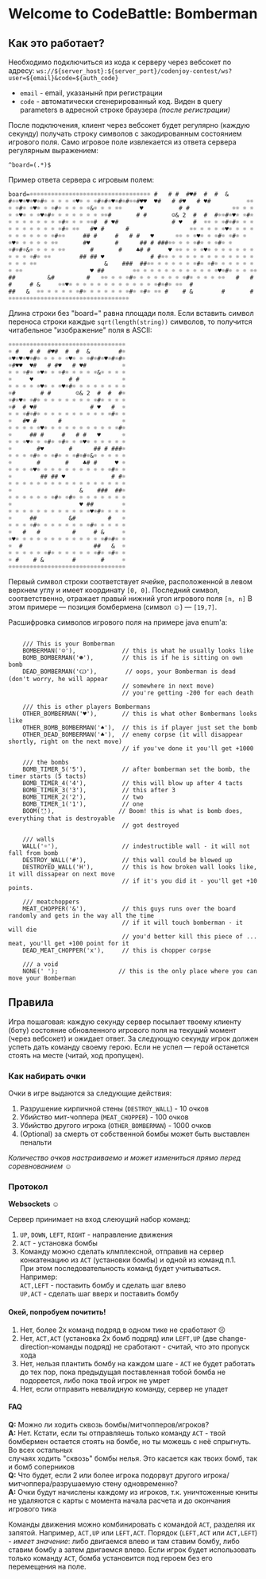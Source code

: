 # Welcome to CodeBattle: Bomberman
## Как это работает?
Необходимо подключиться из кода к серверу через вебсокет по адресу:
`ws://${server_host}:${server_port}/codenjoy-contest/ws?user=${email}&code=${auth_code}`
- `email` - email, указанынй при регистрации
- `code` - автоматически сгенерированный код. Виден в query parameters в адресной строке браузера *(после регистрации)*

После подключения, клиент через вебсокет будет регулярно (каждую секунду) получать строку символов с закодированным состоянием игрового поля. 
Само игровое поле извлекается из ответа сервера регулярным выражением:
```
^board=(.*)$
```
Пример ответа сервера с игровым полем:

```
board=☼☼☼☼☼☼☼☼☼☼☼☼☼☼☼☼☼☼☼☼☼☼☼☼☼☼☼☼☼☼☼☼☼☼ #   # #  #♥#  #  #  &        #☼☼♥☼♥☼♥☼#☼ ☼ ☼ ☼ ☼♥☼ ☼ ☼#☼#☼♥☼#☼#☼☼#♥♥  ♥#   # #♥   # ♥#          ☼☼ ☼ ☼#☼ ☼♥☼ ☼ ☼#☼ ☼ ☼ ☼ ☼&☼ ☼ ☼ ☼☼     ♥          # #            ☼☼ ☼ ☼ ☼ ☼♥☼ ☼ ☼♥☼#☼ ☼ ☼ ☼ ☼ ☼ ☼ ☼☼#       # #       ☺& 2  #  #  #☼☼#☼♥☼ ☼#☼ ☼ ☼ ☼ ☼ ☼ ☼ ☼ ☼#☼ ☼ ☼ ☼☼#  # ♥#               # ♥   #  ☼☼ ☼ ☼#☼#☼ ☼ ☼ ☼ ☼ ☼ ☼ ☼ ☼ ☼ ☼#☼ ☼☼   #♥ #      #                 ☼☼ ☼ ☼ ☼ ☼♥☼ ☼ ☼ ☼ ☼ ☼ ☼ ☼ ☼ ☼ ☼#☼☼     ## #     #   # #   ♥      ☼☼ ☼ ☼♥☼ ☼ ☼#☼ ☼#☼ ☼ ☼♥☼ ☼ ☼ ☼ ☼ ☼☼       #♥       #      ## # ###☼☼ ☼ ☼ ☼#☼ ☼ ☼#☼ ☼ ☼#☼#☼&☼ ☼ ☼ ☼ ☼☼       #       #    ♣# #     ♥ ☼☼ ☼ ☼ ☼♥☼ ☼ ☼ ☼ ☼ ☼ ☼ ☼ ☼ ☼ ☼#☼ ☼☼        ## ## ♥             # #☼☼ ☼ ☼ ☼ ☼ ☼ ☼ ☼ ☼ ☼ ☼ ☼ ☼ ☼ ☼ ☼ ☼☼                   &    ###  ##☼☼ ☼ ☼ ☼ ☼ ☼ ☼#☼ ☼#☼ ☼ ☼ ☼ ☼ ☼ ☼ ☼☼                   ♥ ##        ☼☼ ☼ ☼ ☼ ☼ ☼ ☼ ☼ ☼ ☼ ☼ ☼♥☼#☼ ☼ ☼ ☼☼     ##         &#         #   ☼☼ ☼ ☼ ☼#☼ ☼ ☼ ☼ ☼ ☼ ☼ ☼#☼ ☼ ☼ ☼ ☼☼   #   #         #     # &     ☼☼♥☼ ☼ ☼ ☼ ☼ ☼ ☼ ☼ ☼ ☼ ☼ ☼ ☼#☼#☼ ☼☼  #                    ##   &  ☼☼ ☼ ☼ ☼ ☼ ☼#☼ ☼ ☼ ☼ ☼ ☼ ☼#☼ ☼#☼ ☼☼ #    # &        #       #     ☼☼☼☼☼☼☼☼☼☼☼☼☼☼☼☼☼☼☼☼☼☼☼☼☼☼☼☼☼☼☼☼☼☼
```
Длина строки без "board=" равна площади поля. Если вставить символ переноса строки каждые `sqrt(length(string))` символов, то получится читабельное "изображение" поля в ASCII:
```
☼☼☼☼☼☼☼☼☼☼☼☼☼☼☼☼☼☼☼☼☼☼☼☼☼☼☼☼☼☼☼☼☼
☼ #   # #  #♥#  #  #  &        #☼
☼♥☼♥☼♥☼#☼ ☼ ☼ ☼ ☼♥☼ ☼ ☼#☼#☼♥☼#☼#☼
☼#♥♥  ♥#   # #♥   # ♥#          ☼
☼ ☼ ☼#☼ ☼♥☼ ☼ ☼#☼ ☼ ☼ ☼ ☼&☼ ☼ ☼ ☼
☼     ♥          # #            ☼
☼ ☼ ☼ ☼ ☼♥☼ ☼ ☼♥☼#☼ ☼ ☼ ☼ ☼ ☼ ☼ ☼
☼#       # #       ☺& 2  #  #  #☼
☼#☼♥☼ ☼#☼ ☼ ☼ ☼ ☼ ☼ ☼ ☼ ☼#☼ ☼ ☼ ☼
☼#  # ♥#               # ♥   #  ☼
☼ ☼ ☼#☼#☼ ☼ ☼ ☼ ☼ ☼ ☼ ☼ ☼ ☼ ☼#☼ ☼
☼   #♥ #      #                 ☼
☼ ☼ ☼ ☼ ☼♥☼ ☼ ☼ ☼ ☼ ☼ ☼ ☼ ☼ ☼ ☼#☼
☼     ## #     #   # #   ♥      ☼
☼ ☼ ☼♥☼ ☼ ☼#☼ ☼#☼ ☼ ☼♥☼ ☼ ☼ ☼ ☼ ☼
☼       #♥       #      ## # ###☼
☼ ☼ ☼ ☼#☼ ☼ ☼#☼ ☼ ☼#☼#☼&☼ ☼ ☼ ☼ ☼
☼       #       #    ♣# #     ♥ ☼
☼ ☼ ☼ ☼♥☼ ☼ ☼ ☼ ☼ ☼ ☼ ☼ ☼ ☼ ☼#☼ ☼
☼        ## ## ♥             # #☼
☼ ☼ ☼ ☼ ☼ ☼ ☼ ☼ ☼ ☼ ☼ ☼ ☼ ☼ ☼ ☼ ☼
☼                   &    ###  ##☼
☼ ☼ ☼ ☼ ☼ ☼ ☼#☼ ☼#☼ ☼ ☼ ☼ ☼ ☼ ☼ ☼
☼                   ♥ ##        ☼
☼ ☼ ☼ ☼ ☼ ☼ ☼ ☼ ☼ ☼ ☼ ☼♥☼#☼ ☼ ☼ ☼
☼     ##         &#         #   ☼
☼ ☼ ☼ ☼#☼ ☼ ☼ ☼ ☼ ☼ ☼ ☼#☼ ☼ ☼ ☼ ☼
☼   #   #         #     # &     ☼
☼♥☼ ☼ ☼ ☼ ☼ ☼ ☼ ☼ ☼ ☼ ☼ ☼ ☼#☼#☼ ☼
☼  #                    ##   &  ☼
☼ ☼ ☼ ☼ ☼ ☼#☼ ☼ ☼ ☼ ☼ ☼ ☼#☼ ☼#☼ ☼
☼ #    # &        #       #     ☼
☼☼☼☼☼☼☼☼☼☼☼☼☼☼☼☼☼☼☼☼☼☼☼☼☼☼☼☼☼☼☼☼☼
```
Первый символ строки соответствует ячейке, расположенной в левом верхнем углу и имеет координату `[0, 0]`. Последний символ,  
соответственно, отражает правый нижний угол игрового поля `[n, n]` 
В этом примере — позиция бомбермена (символ ☺) — `[19,7]`.

Расшифровка символов игрового поля на примере java enum'а:

```public enum Element {

    /// This is your Bomberman
    BOMBERMAN('☺'),             // this is what he usually looks like
    BOMB_BOMBERMAN('☻'),        // this is if he is sitting on own bomb
    DEAD_BOMBERMAN('Ѡ'),        // oops, your Bomberman is dead (don't worry, he will appear
                                // somewhere in next move)
                                // you're getting -200 for each death

    /// this is other players Bombermans
    OTHER_BOMBERMAN('♥'),       // this is what other Bombermans looks like
    OTHER_BOMB_BOMBERMAN('♠'),  // this is if player just set the bomb
    OTHER_DEAD_BOMBERMAN('♣'),  // enemy corpse (it will disappear shortly, right on the next move)
                                // if you've done it you'll get +1000

    /// the bombs
    BOMB_TIMER_5('5'),          // after bomberman set the bomb, the timer starts (5 tacts)
    BOMB_TIMER_4('4'),          // this will blow up after 4 tacts
    BOMB_TIMER_3('3'),          // this after 3
    BOMB_TIMER_2('2'),          // two
    BOMB_TIMER_1('1'),          // one
    BOOM('҉'),                  // Boom! this is what is bomb does, everything that is destroyable
                                // got destroyed

    /// walls
    WALL('☼'),                  // indestructible wall - it will not fall from bomb
    DESTROY_WALL('#'),          // this wall could be blowed up
    DESTROYED_WALL('H'),        // this is how broken wall looks like, it will dissapear on next move
                                // if it's you did it - you'll get +10 points.

    /// meatchoppers
    MEAT_CHOPPER('&'),          // this guys runs over the board randomly and gets in the way all the time
                                // if it will touch bomberman - it will die
                                // you'd better kill this piece of ... meat, you'll get +100 point for it
    DEAD_MEAT_CHOPPER('x'),     // this is chopper corpse

    /// a void
    NONE(' ');                 // this is the only place where you can move your Bomberman
```

## Правила
Игра пошаговая: каждую секунду сервер посылает твоему клиенту (боту) состояние обновленного игрового поля на текущий момент (через вебсокет) и ожидает ответ. 
За следующую секунду игрок должен успеть дать команду своему герою. Если не успел — герой останется стоять на месте (читай, ход пропущен).

### Как набирать очки 
Очки в игре выдаются за следующие действия:
1. Разрушение кирпичной стены (`DESTROY_WALL`) - 10 очков
2. Убийство мит-чоппера (`MEAT_CHOPPER`) - 100 очков
3. Убийство другого игрока (`OTHER_BOMBERMAN`) - 1000 очков
4. (Optional) за смерть от собственной бомбы может быть выставлен пенальти

*Количество очков настраиваемо и может измениться прямо перед соревнованием ☺*

### Протокол
**Websockets ☺**

Сервер принимает на вход слеюущий набор команд:
1. `UP`, `DOWN`, `LEFT`, `RIGHT` - направление движения
2. `ACT` - установка бомбы
3. Команду можно сделать клмплексной, отправив на сервер конкатенацию из `ACT` (установки бомбы) и одной из команд п.1.  
При этом последовательность команд будет учитываться. Например:   
`ACT,LEFT` - поставить бомбу и сделать шаг влево  
`UP,ACT` - сделать шаг вверх и поставить бомбу

#### Окей, попробуем почитить!  
1. Нет, более 2х команд подряд в одном тике не сработают ☹  
2. Нет, `ACT,ACT` (установка 2х бомб подряд) или `LEFT,UP` (две change-direction-команды подряд) не сработают - считай, что это пропуск хода 
3. Нет, нельзя плантить бомбу на каждом шаге - `ACT` не будет работать до тех пор, пока предыдущая поставленная тобой бомба не подорвется, либо пока твой игрок не умрет
4. Нет, если отправить невалидную команду, сервер не упадет  

#### FAQ
**Q:** Можно ли ходить сквозь бомбы/митчопперов/игроков?  
**A:** Нет. Кстати, если ты отправляешь только команду `ACT` - твой бомбермен остается стоять на бомбе, но ты можешь с неё спрыгнуть. Во всех остальных    
случаях ходить "сквозь" бомбы нелья. Это касается как твоих бомб, так и бомб соперников    
**Q:** Что будет, если 2 или более игрока подорвут другого игрока/митчоппера/разрушаемую стену одновременно?  
**A:** Очки будут начислены каждому из игроков, т.к. уничтоженные юниты не удаляются с карты с момента начала расчета и до окончания игрового тика   

Команды движения можно комбинировать с командой `ACT`, разделяя их запятой. Например, `ACT,UP` или `LEFT,ACT`. 
Порядок (`LEFT,ACT` или `ACT,LEFT`) - *имеет значение*: либо двигаемся влево и там ставим бомбу, либо ставим бомбу а затем двигаемся влево. 
Если игрок будет использовать только команду `ACT`, бомба установится под героем без его перемещения на поле.
